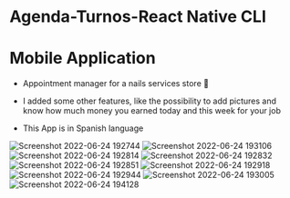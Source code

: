 # Agenda-Turnos-React Native CLI
# Mobile Application

- Appointment manager for a nails services store 💅
- I added some other features, like the possibility to add pictures and know how much money you earned today and this week for your job


-  This App is in Spanish language


![Screenshot 2022-06-24 192744](https://user-images.githubusercontent.com/77502194/175719052-5ecfcf0f-bbca-4aca-8d89-88dba2beb64e.png)
![Screenshot 2022-06-24 193106](https://user-images.githubusercontent.com/77502194/175719067-509a8c93-e0e9-46e4-ad2f-b4172d850a1f.png)
![Screenshot 2022-06-24 192814](https://user-images.githubusercontent.com/77502194/175719079-579dbd61-24b3-458e-8b70-56ad668edc37.png)
![Screenshot 2022-06-24 192832](https://user-images.githubusercontent.com/77502194/175719080-99f153e9-f62b-4bed-9ea7-9428d1d139bb.png)
![Screenshot 2022-06-24 192851](https://user-images.githubusercontent.com/77502194/175719084-4c86c89d-465a-472c-a1a1-6a50371c258a.png)
![Screenshot 2022-06-24 192918](https://user-images.githubusercontent.com/77502194/175719085-ddc9caf2-2262-460d-8c98-6d5d20c0249a.png)
![Screenshot 2022-06-24 192944](https://user-images.githubusercontent.com/77502194/175719087-473f8e4c-191a-4c58-b5cf-659b616a4094.png)
![Screenshot 2022-06-24 193005](https://user-images.githubusercontent.com/77502194/175719088-c4657efd-7a61-4a90-8181-8fd13bb0238b.png)
![Screenshot 2022-06-24 194128](https://user-images.githubusercontent.com/77502194/175719685-48c6f83e-2855-4196-9bd8-223fafddd475.png)
